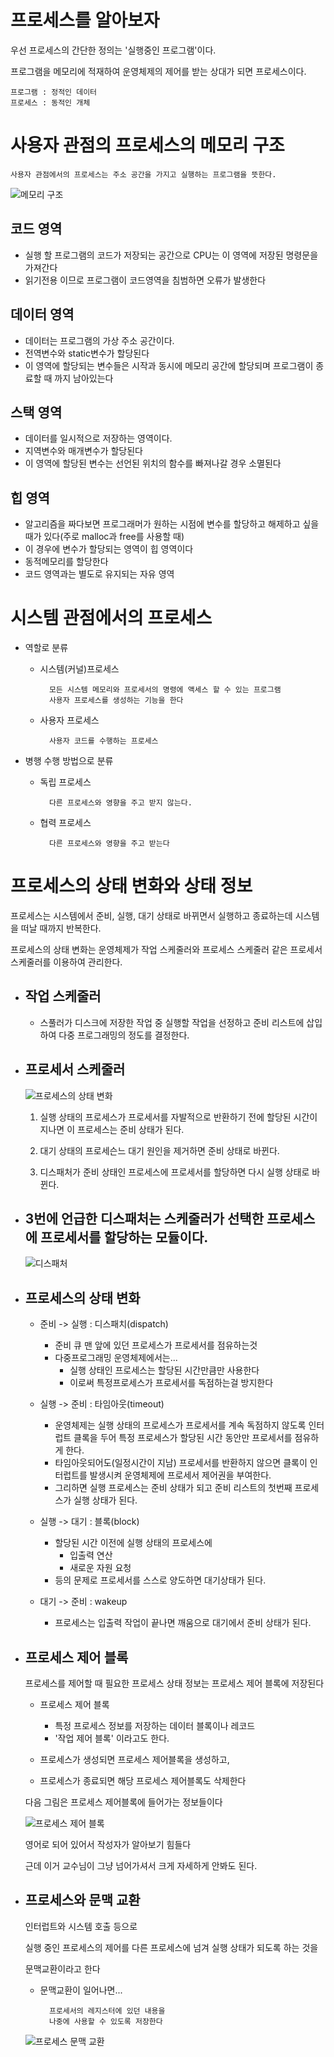  # 프로세스를 알아보자

 우선 프로세스의 간단한 정의는 '실행중인 프로그램'이다.

 프로그램을 메모리에 적재하여 운영체제의 제어를 받는 상대가 되면 프로세스이다.

    프로그램 : 정적인 데이터
    프로세스 : 동적인 개체

# 사용자 관점의 프로세스의 메모리 구조

    사용자 관점에서의 프로세스는 주소 공간을 가지고 실행하는 프로그램을 뜻한다.


![메모리 구조](./resource/memory_location.png)

## 코드 영역
+ 실행 할 프로그램의 코드가 저장되는 공간으로 CPU는 이 영역에 저장된 명령문을 가져간다
+ 읽기전용 이므로 프로그램이 코드영역을 침범하면 오류가 발생한다

## 데이터 영역
+ 데이터는 프로그램의 가상 주소 공간이다.
+ 전역변수와 static변수가 할당된다 
+ 이 영역에 할당되는 변수들은 시작과 동시에 메모리 공간에 할당되며 프로그램이 종료할 때 까지 남아있는다
## 스택 영역

+ 데이터를 일시적으로 저장하는 영역이다.
+ 지역변수와 매개변수가 할당된다
+ 이 영역에 할당된 변수는 선언된 위치의 함수를 빠져나갈 경우 소멸된다

## 힙 영역

+ 알고리즘을 짜다보면 프로그래머가 원하는 시점에 변수를 할당하고 해제하고 싶을 때가 있다(주로 malloc과 free를 사용할 때)
+ 이 경우에 변수가 할당되는 영역이 힙 영역이다
+ 동적메모리를 할당한다
+ 코드 영역과는 별도로 유지되는 자유 영역

# 시스템 관점에서의 프로세스

+ 역할로 분류

    + 시스템(커널)프로세스
            
            모든 시스템 메모리와 프로세서의 명령에 액세스 할 수 있는 프로그램
            사용자 프로세스를 생성하는 기능을 한다

    + 사용자 프로세스

            사용자 코드를 수행하는 프로세스

+ 병행 수행 방법으로 분류

    + 독립 프로세스

            다른 프로세스와 영향을 주고 받지 않는다.

    + 협력 프로세스

            다른 프로세스와 영향을 주고 받는다

# 프로세스의 상태 변화와 상태 정보

프로세스는 시스템에서 준비, 실행, 대기 상태로 바뀌면서 실행하고 종료하는데 시스템을 떠날 때까지 반복한다.

프로세스의 상태 변화는 운영체제가 작업 스케줄러와 프로세스 스케줄러 같은 프로세서 스케줄러를 이용하여 관리한다.

+ ## 작업 스케줄러

    + 스풀러가 디스크에 저장한 작업 중 실행할 작업을 선정하고 준비 리스트에 삽입하여 다중 프로그래밍의 정도를 결정한다.

+ ## 프로세서 스케줄러

    ![프로세스의 상태 변화](./resource/process_sche.jpg)

    1. 실행 상태의 프로세스가 프로세서를 자발적으로 반환하기 전에 할당된 시간이 지나면 이 프로세스는 준비 상태가 된다.

    2. 대기 상태의 프로세슨느 대기 원인을 제거하면 준비 상태로 바뀐다.

    3. 디스패처가 준비 상태인 프로세스에 프로세서를 할당하면 다시 실행 상태로 바뀐다.

+ ## 3번에 언급한 디스패처는 스케줄러가 선택한 프로세스에 프로세서를 할당하는 모듈이다.

    ![디스패처](./resource/dispatcher.png)

+ ## 프로세스의 상태 변화

    + 준비 -> 실행 : 디스패치(dispatch)

        + 준비 큐 맨 앞에 있던 프로세스가 프로세서를 점유하는것
        + 다중프로그래밍 운영체제에서는...
            + 실행 상태인 프로세스는 할당된 시간만큼만 사용한다
            + 이로써 특정프로세스가 프로세서를 독점하는걸 방지한다

    + 실행 -> 준비 : 타임아웃(timeout)

        + 운영체제는 실행 상태의 프로세스가 프로세서를 계속 독점하지 않도록 인터럽트 클록을 두어 특정 프로세스가 할당된 시간 동안만 프로세서를 점유하게 한다.
        + 타임아웃되어도(일정시간이 지남) 프로세서를 반환하지 않으면 클록이 인터럽트를 발생시켜 운영체제에 프로세서 제어권을 부여한다.
        + 그리하면 실행 프로세스는 준비 상태가 되고 준비 리스트의 첫번째 프로세스가 실행 상태가 된다.

    + 실행 -> 대기 : 블록(block)

        + 할당된 시간 이전에 실행 상태의 프로세스에 
            + 입출력 연산
            + 새로운 자원 요청
        + 등의 문제로 프로세서를 스스로 양도하면 대기상태가 된다.

    + 대기 -> 준비 : wakeup

        + 프로세스는 입출력 작업이 끝나면 깨움으로 대기에서 준비 상태가 된다.

+ ## 프로세스 제어 블록

     프로세스를 제어할 때 필요한 프로세스 상태 정보는 프로세스 제어 블록에 저장된다

     + 프로세스 제어 블록

        + 특정 프로세스 정보를 저장하는 데이터 블록이나 레코드
        + '작업 제어 블록' 이라고도 한다.

    + 프로세스가 생성되면 프로세스 제어블록을 생성하고,
    + 프로세스가 종료되면 해당 프로세스 제어블록도 삭제한다

    다음 그림은 프로세스 제어블록에 들어가는 정보들이다

    ![프로세스 제어 블록](./resource/process_control.png)

    영어로 되어 있어서 작성자가 알아보기 힘들다 

    근데 이거 교수님이 그냥 넘어가셔서 크게 자세하게 안봐도 된다.

+ ## 프로세스와 문맥 교환

    인터럽트와 시스템 호출 등으로
    
    실행 중인 프로세스의 제어를 다른 프로세스에 넘겨 실행 상태가 되도록 하는 것을
    
    문맥교환이라고 한다

    + 문맥교환이 일어나면...

            프로세서의 레지스터에 있던 내용을
            나중에 사용할 수 있도록 저장한다

    ![프로세스 문맥 교환](./resource/monmack.png)

